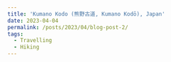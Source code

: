 ```yaml
---
title: 'Kumano Kodo (熊野古道, Kumano Kodō), Japan'
date: 2023-04-04
permalink: /posts/2023/04/blog-post-2/
tags:
  - Travelling
  - Hiking
---
```

